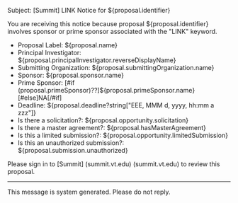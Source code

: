 Subject: [Summit] LINK Notice for ${proposal.identifier} 

You are receiving this notice because proposal ${proposal.identifier} involves sponsor or prime sponsor associated with the "LINK" keyword.
 
* Proposal Label: ${proposal.name} 
* Principal Investigator: ${proposal.principalInvestigator.reverseDisplayName} 
* Submitting Organization: ${proposal.submittingOrganization.name} 
* Sponsor: ${proposal.sponsor.name} 
* Prime Sponsor: [#if (proposal.primeSponsor)??]${proposal.primeSponsor.name}[#else]NA[/#if] 
* Deadline: ${proposal.deadline?string["EEE, MMM d, yyyy, hh:mm a zzz"]} 
* Is there a solicitation?: ${proposal.opportunity.solicitation} 
* Is there a master agreement?: ${proposal.hasMasterAgreement} 
* Is this a limited submission?: ${proposal.opportunity.limitedSubmission} 
* Is this an unauthorized submission?: ${proposal.submission.unauthorized} 

Please sign in to [Summit] (summit.vt.edu) (summit.vt.edu) to review this proposal. 

------------------------------------------------------------------------ 
This message is system generated. 
Please do not reply.
